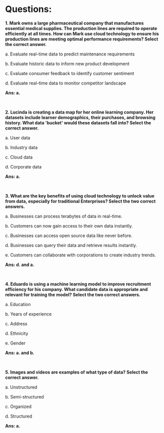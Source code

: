 # Questions:

**1. Mark owns a large pharmaceutical company that manufactures essential medical supplies. The production lines are required to operate efficiently at all times. How can Mark use cloud technology to ensure his production lines are meeting optimal performance requirements? Select the correct answer.**

a. Evaluate real-time data to predict maintenance requirements

b. Evaluate historic data to inform new product development

c. Evaluate consumer feedback to identify customer sentiment

d. Evaluate real-time data to monitor competitor landscape

**Ans: a.**

<br/>

**2. Lucinda is creating a data map for her online learning company. Her datasets include learner demographics, their purchases, and browsing history. What data 'bucket' would these datasets fall into? Select the correct answer.**

a. User data

b. Industry data

c. Cloud data

d. Corporate data

**Ans: a.**

<br/>

**3. What are the key benefits of using cloud technology to unlock value from data, especially for traditional Enterprises? Select the two correct answers.**

a. Businesses can process terabytes of data in real-time.

b. Customers can now gain access to their own data instantly.

c. Businesses can access open source data like never before.

d. Businesses can query their data and retrieve results instantly.

e. Customers can collaborate with corporations to create industry trends.

**Ans: d. and a.**

<br/>

**4. Eduardo is using a machine learning model to improve recruitment efficiency for his company. What candidate data is appropriate and relevant for training the model? Select the two correct answers.**

a. Education

b. Years of experience

c. Address

d. Ethnicity

e. Gender

**Ans: a. and b.**

<br/>

**5. Images and videos are examples of what type of data? Select the correct answer.**

a. Unstructured

b. Semi-structured

c. Organized

d. Structured

**Ans: a.**
